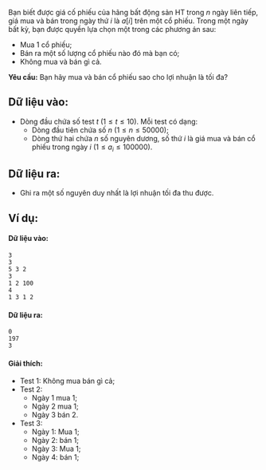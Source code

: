 Bạn biết được giá cố phiếu của hãng bất động sản HT trong $n$ ngày liên tiếp, giá mua và bán trong ngày thứ $i$ là $a[i]$ trên một cổ phiếu. Trong một ngày bất kỳ, bạn được quyền lựa chọn một trong các phương án sau:
- Mua 1 cổ phiếu;
- Bán ra một số lượng cổ phiếu nào đó mà bạn có;
- Không mua và bán gì cả.

**Yêu cầu:** Bạn hãy mua và bán cổ phiếu sao cho lợi nhuận là tối đa?

## Dữ liệu vào:
- Dòng đầu chứa số test $t\ (1≤t≤10)$. Mỗi test có dạng:
	- Dòng đầu tiên chứa số $n\ (1≤n≤50000)$;
	- Dòng thứ hai chứa $n$ số nguyên dương, số thứ $i$ là giá mua và bán cổ phiếu trong ngày $i\ (1≤a_i≤100000)$.

## Dữ liệu ra:
- Ghi ra một số nguyên duy nhất là lợi nhuận tối đa thu được.

## Ví dụ:
#### Dữ liệu vào:
```
3
3
5 3 2
3
1 2 100
4
1 3 1 2
```

#### Dữ liệu ra:
```
0
197
3
```

#### Giải thích:
- Test $1$: Không mua bán gì cả;
- Test $2$:
	- Ngày $1$ mua $1$;
	- Ngày $2$ mua $1$;
	- Ngày $3$ bán $2$.
- Test $3$:
	- Ngày $1$: Mua $1$;
	- Ngày $2$: bán $1$;
	- Ngày $3$: Mua $1$;
	- Ngày $4$: bán $1$;